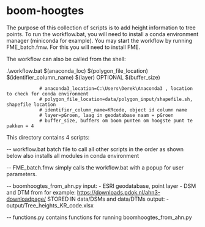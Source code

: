# boom-hoogtes

The purpose of this collection of scripts is to add height information to tree points. To run the workflow.bat, you will need to install a conda environment manager (miniconda for example). You may start the workflow by running FME_batch.fmw. For this you will need to install FME. 

The workflow can also be called from the shell:

.\workflow.bat $(anaconda_loc) $(polygon_file_location) $(identifier_column_name) $(layer)
  OPTIONAL $(buffer_size)
  
                # anaconda3_location=C:\Users\Derek\Anaconda3 , location to check for conda environment
                # polygon_file_location=data/polygon_input/shapefile.sh, shapefile location
                # identifier_column_name=KRcode, object id column name
                # layer=pGroen, laag in geodatabase naam = pGroen
                # buffer_size, buffers om boom punten om hoogste punt te pakken = 4
                
                
 This directory contains 4 scripts:

-- workflow.bat
    batch file to call all other scripts in the order as shown below
    also installs all modules in conda environment

-- FME_batch.fmw
    simply calls the workflow.bat with a popup for user parameters.
    
-- boomhoogtes_from_ahn.py
    input:
        - ESRI geodatabase, point layer 
        - DSM and DTM from for example: https://downloads.pdok.nl/ahn3-downloadpage/ 
            STORED IN data/DSMs and data/DTMs
    output:
        - output/Tree_heights_KR_code.xlsx

-- functions.py
    contains functions for running boomhoogtes_from_ahn.py
